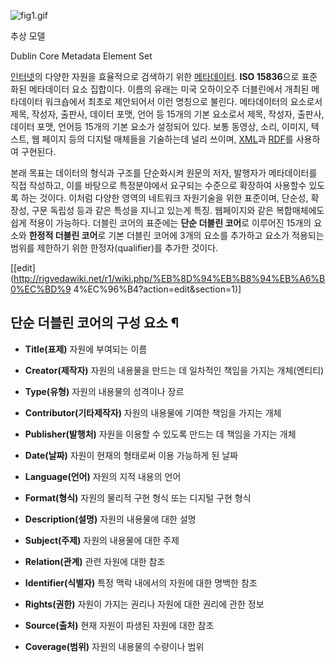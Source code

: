 ![fig1.gif](http://z0.enha.kr/http://rigvedawiki.net/r1/pds/fig1.gif)

  
추상 모델

Dublin Core Metadata Element Set

[인터넷](%EC%9D%B8%ED%84%B0%EB%84%B7.md)의 다양한 자원을 효율적으로 검색하기 위한
[메타데이터](%EB%A9%94%ED%83%80%EB%8D%B0%EC%9D%B4%ED%84%B0.md). **ISO 15836**으로
표준화된 메타데이터 요소 집합이다. 이름의 유래는 미국 오하이오주 더블린에서 개최된 메타데이터 워크숍에서 최초로 제안되어서 이런 명칭으로
불린다. 메타데이터의 요소로서 제목, 작성자, 출판사, 데이터 포맷, 언어 등 15개의 기본 요소로서 제목, 작성자, 출판사, 데이터 포맷,
언어등 15개의 기본 요소가 설정되어 있다. 보통 동영상, 소리, 이미지, 텍스트, 웹 페이지 등의 디지털 매체들을 기술하는데 널리 쓰이며,
[XML](XML.md)과 [RDF](RDF.md)를 사용하여 구현된다.

본래 목표는 데이터의 형식과 구조를 단순화시켜 원문의 저자, 발행자가 메타데이터를 직접 작성하고, 이를 바탕으로 특정분야에서 요구되는
수준으로 확장하여 사용할수 있도록 하는 것이다. 이처럼 다양한 영역의 네트워크 자원기술을 위한 표준이며, 단순성, 확장성, 구문 독립성 등과
같은 특성을 지니고 있는게 특징. 웹페이지와 같은 복합매체에도 쉽게 적용이 가능하다. 더블린 코어의 표준에는 **단순 더블린 코어**로
이루어진 15개의 요소와 **한정적 더블린 코어**로 기본 더블린 코어에 3개의 요소를 추가하고 요소가 적용되는 범위를 제한하기 위한
한정자(qualifier)를 추가한 것이다.

[[edit](http://rigvedawiki.net/r1/wiki.php/%EB%8D%94%EB%B8%94%EB%A6%B0%EC%BD%9
4%EC%96%B4?action=edit&section=1)]

## 단순 더블린 코어의 구성 요소 ¶

  * **Title(표제)**
자원에 부여되는 이름

  

  * **Creator(제작자)**
자원의 내용물을 만드는 데 일차적인 책임을 가지는 개체(엔티티)

  

  * **Type(유형)**
자원의 내용물의 성격이나 장르

  

  * **Contributor(기타제작자)**
자원의 내용물에 기여한 책임을 가지는 개체

  

  * **Publisher(발행처)**
자원을 이용할 수 있도록 만드는 데 책임을 가지는 개체

  

  * **Date(날짜)**
자원이 현재의 형태로써 이용 가능하게 된 날짜

  

  * **Language(언어)**
자원의 지적 내용의 언어

  

  * **Format(형식)**
자원의 물리적 구현 형식 또는 디지털 구현 형식

  

  * **Description(설명)**
자원의 내용물에 대한 설명

  

  * **Subject(주제)**
자원의 내용물에 대한 주제

  

  * **Relation(관계)**
관련 자원에 대한 참조

  

  * **Identifier(식별자)**
특정 맥락 내에서의 자원에 대한 명백한 참조

  

  * **Rights(권한)**
자원이 가지는 권리나 자원에 대한 권리에 관한 정보

  

  * **Source(출처)**
현재 자원이 파생된 자원에 대한 참조

  

  * **Coverage(범위)**
자원의 내용물의 수량이나 범위

